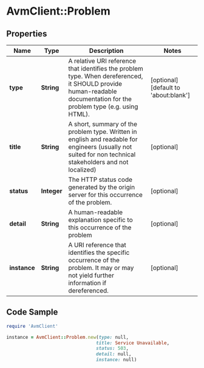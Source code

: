 # AvmClient::Problem

## Properties

Name | Type | Description | Notes
------------ | ------------- | ------------- | -------------
**type** | **String** | A relative URI reference that identifies the problem type. When dereferenced, it SHOULD provide human-readable documentation for the problem type (e.g. using HTML). | [optional] [default to &#39;about:blank&#39;]
**title** | **String** | A short, summary of the problem type. Written in english and readable for engineers (usually not suited for non technical stakeholders and not localized) | [optional] 
**status** | **Integer** | The HTTP status code generated by the origin server for this occurrence of the problem. | [optional] 
**detail** | **String** | A human-readable explanation specific to this occurrence of the problem | [optional] 
**instance** | **String** | A URI reference that identifies the specific occurrence of the problem. It may or may not yield further information if dereferenced. | [optional] 

## Code Sample

```ruby
require 'AvmClient'

instance = AvmClient::Problem.new(type: null,
                                 title: Service Unavailable,
                                 status: 503,
                                 detail: null,
                                 instance: null)
```


